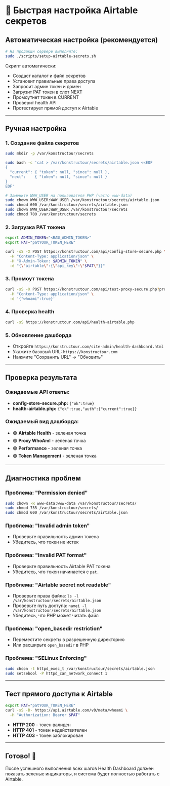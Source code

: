 # 🚀 Быстрая настройка Airtable секретов

## Автоматическая настройка (рекомендуется)

```bash
# На продакшн сервере выполните:
sudo ./scripts/setup-airtable-secrets.sh
```

Скрипт автоматически:
- Создаст каталог и файл секретов
- Установит правильные права доступа
- Запросит админ токен и домен
- Загрузит PAT токен в слот NEXT
- Промоутнет токен в CURRENT
- Проверит health API
- Протестирует прямой доступ к Airtable

---

## Ручная настройка

### 1. Создание файла секретов
```bash
sudo mkdir -p /var/konstructour/secrets

sudo bash -c 'cat > /var/konstructour/secrets/airtable.json <<EOF
{
  "current": { "token": null, "since": null },
  "next":    { "token": null, "since": null }
}
EOF'

# Замените WWW_USER на пользователя PHP (часто www-data)
sudo chown WWW_USER:WWW_USER /var/konstructour/secrets/airtable.json
sudo chmod 600 /var/konstructour/secrets/airtable.json
sudo chown WWW_USER:WWW_USER /var/konstructour/secrets
sudo chmod 700 /var/konstructour/secrets
```

### 2. Загрузка PAT токена
```bash
export ADMIN_TOKEN="<ВАШ_ADMIN_TOKEN>"
export PAT="patYOUR_TOKEN_HERE"

curl -sS -X POST https://konstructour.com/api/config-store-secure.php \
  -H "Content-Type: application/json" \
  -H "X-Admin-Token: $ADMIN_TOKEN" \
  -d "{\"airtable\":{\"api_key\":\"$PAT\"}}"
```

### 3. Промоут токена
```bash
curl -sS -X POST https://konstructour.com/api/test-proxy-secure.php?provider=airtable \
  -H "Content-Type: application/json" \
  -d '{"whoami":true}'
```

### 4. Проверка health
```bash
curl -sS https://konstructour.com/api/health-airtable.php
```

### 5. Обновление дашборда
- Откройте `https://konstructour.com/site-admin/health-dashboard.html`
- Укажите базовый URL: `https://konstructour.com`
- Нажмите "Сохранить URL" → "Обновить"

---

## Проверка результата

### Ожидаемые API ответы:
- **config-store-secure.php:** `{"ok":true}`
- **health-airtable.php:** `{"ok":true,"auth":{"current":true}}`

### Ожидаемый вид дашборда:
- 🟢 **Airtable Health** - зеленая точка
- 🟢 **Proxy WhoAmI** - зеленая точка
- 🟢 **Performance** - зеленая точка
- 🟢 **Token Management** - зеленая точка

---

## Диагностика проблем

### Проблема: "Permission denied"
```bash
sudo chown -R www-data:www-data /var/konstructour/secrets/
sudo chmod 755 /var/konstructour/secrets/
sudo chmod 600 /var/konstructour/secrets/airtable.json
```

### Проблема: "Invalid admin token"
- Проверьте правильность админ токена
- Убедитесь, что токен не истек

### Проблема: "Invalid PAT format"
- Проверьте правильность Airtable PAT токена
- Убедитесь, что токен начинается с `pat.`

### Проблема: "Airtable secret not readable"
- Проверьте права файла: `ls -l /var/konstructour/secrets/airtable.json`
- Проверьте путь доступа: `namei -l /var/konstructour/secrets/airtable.json`
- Убедитесь, что PHP может читать файл

### Проблема: "open_basedir restriction"
- Переместите секреты в разрешенную директорию
- Или расширьте `open_basedir` в PHP

### Проблема: "SELinux Enforcing"
```bash
sudo chcon -t httpd_exec_t /var/konstructour/secrets/airtable.json
sudo setsebool -P httpd_can_network_connect 1
```

---

## Тест прямого доступа к Airtable

```bash
export PAT="patYOUR_TOKEN_HERE"
curl -sS -D- https://api.airtable.com/v0/meta/whoami \
  -H "Authorization: Bearer $PAT"
```

- **HTTP 200** - токен валиден
- **HTTP 401** - токен недействителен
- **HTTP 403** - токен заблокирован

---

## Готово! 🎉

После успешного выполнения всех шагов Health Dashboard должен показать зеленые индикаторы, и система будет полностью работать с Airtable.
